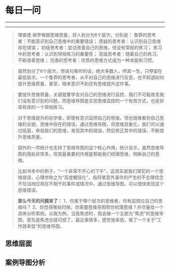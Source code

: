 # 每日一问

---
<!-- toc -->
---

> 理查德.保罗根据思维质量，将人划分为6个层次，分别是：
鲁莽的思考者：不能意识到自己思维中的重要错误；
质疑的思考者：认识到自己思维存在错误；
初级思考者：尝试改善自己的思维，但没有常规的练习；
练习中的思考者：认识到常规练习的重要性；
高级思考者：随着自己的练习，不断改善思维；
完善的思考者：优质的思维方式成为一种本能和习惯。

> 虽然划分了6个层次，但说句难听的话，绝大多数人，终其一生，只停留在最低层次，一个鲁莽的思考者，从不对自己的思维进行反思，也不知道如何提升思维质量，甚至，根本意识不到还有思维提升这件事。

> 要提升思维质量，关键是要学会对自己的思维进行监控，我们不可能改变我们没有意识到的问题，而思维导图是实现思维监控的一个有效方式，也是非常有效的一个常规练习。

> 对于思维提升的初学者，即使有意识监控自己的思维，但也很难看到自己思维的全貌，思维中存在的错误，通过思维导图，将思维具象化，我们可以通过纸面，审视我们的思维，发现其中的错误，然后修正其中的错误，不断提升思维质量。

> 国外的一项统计也支持了思维导图的这个核心作用，统计显示，虽然思维导图的用处非常多，但其最重要的作用是帮助我们梳理思维，明晰自己的思维。

> 比如书本中的例子，“一个非常不开心的下午”，这其实是我们常犯的一个思维错误，心理学称之为“高度概括化”，指将某意外事件的产生的不合理信念不恰当地应用在不相干的事件或情况中。通过思维导图，可以很快发现这个思维错误。

> **那么今天的问题来了：**
1、你属于哪个层次的思维者，你有监控过自己的思维吗？
2、你觉得哪些时候，你需要思维导图帮你梳理思维？并尽量给一个具体分析案例。以我为例，当我焦虑时，我会做一个主题为“焦虑”的思维导图，首先是焦虑也就可控了。最近事情多，感觉效率低，做了一个关于“工作效率低”的思维导图。


## 思维层面


## 案例导图分析
